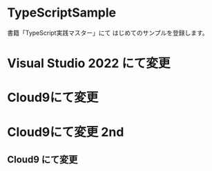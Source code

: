 # TypeScriptSample
書籍「TypeScript実践マスター」にて
はじめてのサンプルを登録します。

# Visual Studio 2022 にて変更

# Cloud9にて変更

# Cloud9にて変更 2nd

## Cloud9 にて変更